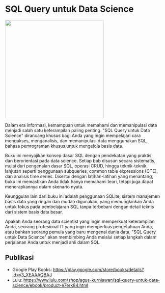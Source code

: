 # SQL Query untuk Data Science

<img src="cover-hallo-docker.png"  width="320">

Dalam era informasi, kemampuan untuk memahami dan memanipulasi data menjadi salah satu keterampilan paling penting. "SQL Query untuk Data Science" dirancang khusus bagi Anda yang ingin mempelajari cara mengakses, menganalisis, dan memanipulasi data menggunakan SQL, bahasa pemrograman khusus untuk mengelola basis data.

Buku ini menyajikan konsep dasar SQL dengan pendekatan yang praktis dan berorientasi pada data science. Setiap bab disusun secara sistematis, mulai dari pengenalan dasar SQL, operasi CRUD, hingga teknik-teknik lanjutan seperti penggunaan subqueries, common table expressions (CTE), dan analisis time series. Disertai dengan latihan-latihan yang menantang, buku ini memastikan Anda tidak hanya memahami teori, tetapi juga dapat menerapkannya dalam skenario nyata.

Keunggulan lain dari buku ini adalah penggunaan SQLite, sistem manajemen basis data yang ringan dan mudah digunakan, yang memungkinkan Anda untuk fokus pada pembelajaran SQL tanpa terbebani dengan detail teknis dari sistem basis data besar.

Apakah Anda seorang data scientist yang ingin memperkuat keterampilan Anda, seorang profesional IT yang ingin memperluas pengetahuan Anda, atau bahkan seorang pemula yang baru mengenal dunia data, "SQL Query untuk Data Science" akan membimbing Anda melalui setiap langkah dalam perjalanan Anda untuk menjadi ahli dalam SQL.

## Publikasi

* Google Play Books: https://play.google.com/store/books/details?id=y3_XEAAAQBAJ
* Lulu: https://www.lulu.com/shop/agus-kurniawan/sql-query-untuk-data-science/ebook/product-e7erk84.html

